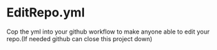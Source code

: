 # EditRepo.yml
Cop the yml into your github workflow to make anyone able to edit your repo.(If needed github can close this project down)
